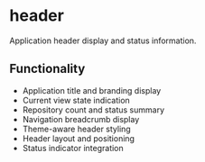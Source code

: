 # header

Application header display and status information.

## Functionality

- Application title and branding display
- Current view state indication
- Repository count and status summary
- Navigation breadcrumb display
- Theme-aware header styling
- Header layout and positioning
- Status indicator integration

